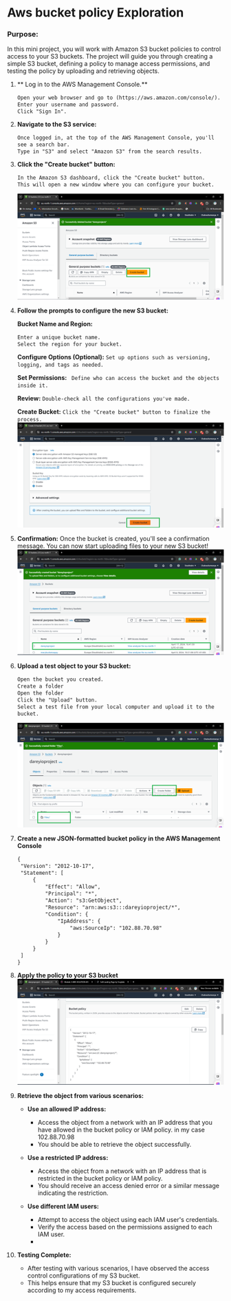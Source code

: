 # Aws bucket policy Exploration 

### Purpose:

In this mini project, you will work with Amazon S3 bucket policies to control access to your S3 buckets. The project will guide you through creating a simple S3 bucket, defining a policy to manage access permissions, and testing the policy by uploading and retrieving objects.

1. ** Log in to the AWS Management Console.**
   ```
   Open your web browser and go to (https://aws.amazon.com/console/).
   Enter your username and password.
   Click "Sign In".
   ```
2. **Navigate to the S3 service:**
   ```
   Once logged in, at the top of the AWS Management Console, you'll see a search bar. 
   Type in "S3" and select "Amazon S3" from the search results.
   ```

3. **Click the "Create bucket" button:**
   ```
   In the Amazon S3 dashboard, click the "Create bucket" button.
   This will open a new window where you can configure your bucket.
   ```
   ![screenshot of the create bucket button](image/Create_bucket.png)

4. **Follow the prompts to configure the new S3 bucket:**
   
   **Bucket Name and Region:**
   ```
   Enter a unique bucket name.
   Select the region for your bucket.
   ```

   **Configure Options (Optional):**
   `Set up options such as versioning, logging, and tags as needed.`
   
   **Set Permissions:**
  ` Define who can access the bucket and the objects inside it.`
   
   **Review:**
   `Double-check all the configurations you've made.`
   
   **Create Bucket:**
   `Click the "Create bucket" button to finalize the process.`
   ![screenshot of creating bucket button](image/Creating_bucket.png)

5. **Confirmation:**
   Once the bucket is created, you'll see a confirmation message.
   You can now start uploading files to your new S3 bucket!
   ![screenshot of bucket created](image/bucket_created.png)


6. **Upload a test object to your S3 bucket:**
   ```
   Open the bucket you created.
   Create a folder
   Open the folder
   Click the "Upload" button.
   Select a test file from your local computer and upload it to the bucket.
   ```
   ![screenshot of the folder button](image/Create_folder.png)

7. **Create a new JSON-formatted bucket policy in the AWS Management Console**
   ```
   {
    "Version": "2012-10-17",
    "Statement": [
        {
            "Effect": "Allow",
            "Principal": "*",
            "Action": "s3:GetObject",
            "Resource": "arn:aws:s3:::dareyioproject/*",
            "Condition": {
                "IpAddress": {
                    "aws:SourceIp": "102.88.70.98"
                }
            }
        }
    ]
   }
   ```

8. **Apply the policy to your S3 bucket**
   ![screenshot of Json bucket policy](image/json_policy.png)
9. **Retrieve the object from various scenarios:**
   - **Use an allowed IP address:**
     - Access the object from a network with an IP address that you have allowed in the bucket policy or IAM policy.
       in my case 102.88.70.98
     - You should be able to retrieve the object successfully.

   - **Use a restricted IP address:**
     - Access the object from a network with an IP address that is restricted in the bucket policy or IAM policy.
     - You should receive an access denied error or a similar message indicating the restriction.

   - **Use different IAM users:**
     - Attempt to access the object using each IAM user's credentials.
     - Verify the access based on the permissions assigned to each IAM user.
     - 
4. **Testing Complete:**
   - After testing with various scenarios, I have observed the access control configurations of my S3 bucket.
   - This helps ensure that my S3 bucket is configured securely according to my access requirements.



